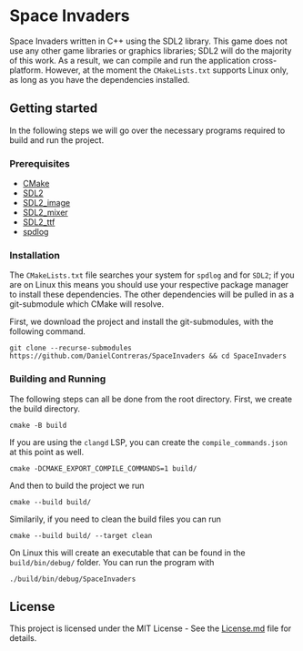 # Space Invaders

Space Invaders written in C++ using the SDL2 library. This game does not use any other game libraries or graphics libraries; SDL2 will do the majority of this work. As a result, we can compile and run the application cross-platform. However, at the moment the `CMakeLists.txt` supports Linux only, as long as you have the dependencies installed. 

## Getting started

In the following steps we will go over the necessary programs required to build and run the project. 

### Prerequisites

- [CMake](https://cmake.org/download/)
- [SDL2](https://www.libsdl.org/index.php)
- [SDL2_image](https://github.com/libsdl-org/SDL_image)
- [SDL2_mixer](https://github.com/libsdl-org/SDL_mixer)
- [SDL2_ttf](https://github.com/libsdl-org/SDL_ttf)
- [spdlog](https://github.com/gabime/spdlog)

### Installation

The `CMakeLists.txt` file searches your system for `spdlog` and for `SDL2`; if you are on Linux this means you should use your respective package manager to install these dependencies. The other dependencies will be pulled in as a git-submodule which CMake will resolve. 

First, we download the project and install the git-submodules, with the following command.
```shell
git clone --recurse-submodules https://github.com/DanielContreras/SpaceInvaders && cd SpaceInvaders
```

### Building and Running
The following steps can all be done from the root directory. First, we create the build directory.
```shell
cmake -B build
```
If you are using the `clangd` LSP, you can create the `compile_commands.json` at this point as well.
```shell
cmake -DCMAKE_EXPORT_COMPILE_COMMANDS=1 build/
```
And then to build the project we run
```shell
cmake --build build/
```
Similarily, if you need to clean the build files you can run
```shell
cmake --build build/ --target clean
```
On Linux this will create an executable that can be found in the `build/bin/debug/` folder. You can run the program with

```shell
./build/bin/debug/SpaceInvaders
```

## License
This project is licensed under the MIT License - See the [License.md](https://github.com/DanielContreras/SDL2-Game/blob/main/LICENSE.md) file for details.

